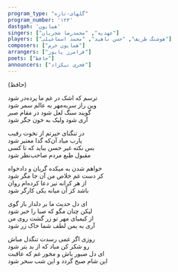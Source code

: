 ```yaml
---
program_type: "گلهای-تازه"
program_number: '۱۲۳'
dastgah: 'همایون'
singers: ["عهدیه", "محمدرضا شجریان"]
players: ["هوشنگ ظریف", "حسن ناهید", "محمد اسماعیلی"]
composers: ["همایون خرم"]
arrangers: ["فرامرز پایور"]
poets: ["حافظ"]
announcers: ["فخری نیکزاد"]
---
```


(حافظ)  

ترسم که اشک در غم ما پرده‌در شود  
وین راز سربه‌مهر به عالم سمر شود  
گویند سنگ لعل شود در مقام صبر  
آری شود ولیک به خون جگر شود  

در تنگنای حیرتم از نخوت رقیب  
یارب مباد آن‌که گدا معتبر شود  
بس نکته غیر حسن بباید که تا کسی  
مقبول طبع مردم صاحب‌نظر شود  

خواهم شدن به میکده گریان و دادخواه  
کز دست غم خلاص من آن جا مگر شود  
از هر کرانه تیر دعا کرده‌ام روان  
باشد کز آن میانه یکی کارگر شود  

ای دل حدیث ما بر دلدار باز گوی  
لیکن چنان مگو که صبا را خبر شود  
از کیمیای مهر تو زر گشت روی من  
آری به یمن لطف شما خاک زر شود  

روزی اگر غمی رسدت تنگدل مباش  
رو شکر کن مباد که از بد بتر شود  
ای دل صبور باش و مخور غم که عاقبت  
این شام صبح گردد و این شب سحر شود  
